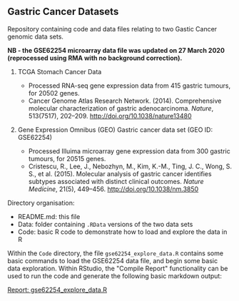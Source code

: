 ## Gastric Cancer Datasets

Repository containing code and data files relating to two Gastic Cancer genomic data sets.

**NB - the GSE62254 microarray data file was updated on 27 March 2020 (reprocessed using RMA with
no background correction).**

1. TCGA Stomach Cancer Data
    - Processed RNA-seq gene expression data from 415 gastric tumours, for 20502 genes.
    - Cancer Genome Atlas Research Network. (2014). Comprehensive molecular characterization of gastric adenocarcinoma. _Nature_, 513(7517), 202–209. http://doi.org/10.1038/nature13480
   
2. Gene Expression Omnibus (GEO) Gastric cancer data set (GEO ID: GSE62254)
    - Processed Illuima microarray gene expression data from 300 gastric tumours, for 20515 genes.
    - Cristescu, R., Lee, J., Nebozhyn, M., Kim, K.-M., Ting, J. C., Wong, S. S., et al. (2015). Molecular analysis of gastric cancer identifies subtypes associated with distinct clinical outcomes. _Nature Medicine_, 21(5), 449–456. http://doi.org/10.1038/nm.3850 
    
Directory organisation:

  - README.md: this file
  - Data: folder containing `.RData` versions of the two data sets
  - Code: basic R code to demonstrate how to load and explore the data in R

Within the `Code` directory, the file `gse62254_explore_data.R` contains some basic commands to load the GSE62254 data file, 
and begin some basic data exploration.  Within RStudio, the "Compile Report" functionality can be used to run the code and generate the following basic markdown output:

[Report: gse62254_explore_data.R](Code/gse62254_explore_data.md)
